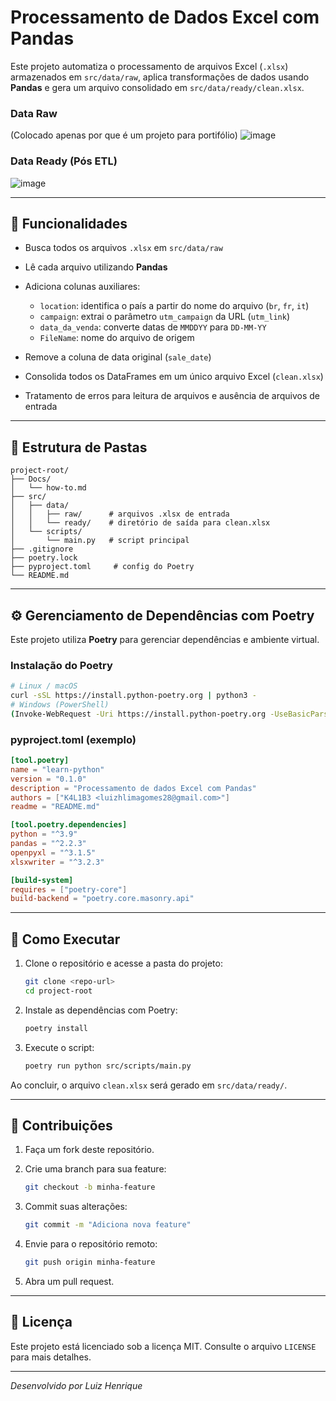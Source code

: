 # Processamento de Dados Excel com Pandas

Este projeto automatiza o processamento de arquivos Excel (`.xlsx`) armazenados em `src/data/raw`, aplica transformações de dados usando **Pandas** e gera um arquivo consolidado em `src/data/ready/clean.xlsx`.

### Data Raw 
(Colocado apenas por que é um projeto para portifólio)
![image](https://github.com/user-attachments/assets/84859a86-c4c5-46fb-8232-f9f72af9f818)

### Data Ready (Pós ETL)
![image](https://github.com/user-attachments/assets/c2e5db34-bd91-4101-bb57-b7d97d556759)

---

## 🚀 Funcionalidades

* Busca todos os arquivos `.xlsx` em `src/data/raw`
* Lê cada arquivo utilizando **Pandas**
* Adiciona colunas auxiliares:

  * `location`: identifica o país a partir do nome do arquivo (`br`, `fr`, `it`)
  * `campaign`: extrai o parâmetro `utm_campaign` da URL (`utm_link`)
  * `data_da_venda`: converte datas de `MMDDYY` para `DD-MM-YY`
  * `FileName`: nome do arquivo de origem
* Remove a coluna de data original (`sale_date`)
* Consolida todos os DataFrames em um único arquivo Excel (`clean.xlsx`)
* Tratamento de erros para leitura de arquivos e ausência de arquivos de entrada

---

## 📁 Estrutura de Pastas

```
project-root/
├── Docs/
│   └── how-to.md
├── src/
│   ├── data/
│   │   ├── raw/      # arquivos .xlsx de entrada
│   │   └── ready/    # diretório de saída para clean.xlsx
│   └── scripts/
│       └── main.py   # script principal
├── .gitignore
├── poetry.lock
├── pyproject.toml     # config do Poetry
└── README.md
```

---

## ⚙️ Gerenciamento de Dependências com Poetry

Este projeto utiliza **Poetry** para gerenciar dependências e ambiente virtual.

### Instalação do Poetry

```bash
# Linux / macOS
curl -sSL https://install.python-poetry.org | python3 -
# Windows (PowerShell)
(Invoke-WebRequest -Uri https://install.python-poetry.org -UseBasicParsing).Content | python -
```

### pyproject.toml (exemplo)

```toml
[tool.poetry]
name = "learn-python"
version = "0.1.0"
description = "Processamento de dados Excel com Pandas"
authors = ["K4L1B3 <luizhlimagomes28@gmail.com>"]
readme = "README.md"

[tool.poetry.dependencies]
python = "^3.9"
pandas = "^2.2.3"
openpyxl = "^3.1.5"
xlsxwriter = "^3.2.3"

[build-system]
requires = ["poetry-core"]
build-backend = "poetry.core.masonry.api"
```

---

## 🔧 Como Executar

1. Clone o repositório e acesse a pasta do projeto:

   ```bash
   git clone <repo-url>
   cd project-root
   ```
2. Instale as dependências com Poetry:

   ```bash
   poetry install
   ```
3. Execute o script:

   ```bash
   poetry run python src/scripts/main.py
   ```

Ao concluir, o arquivo `clean.xlsx` será gerado em `src/data/ready/`.

---

## 🤝 Contribuições

1. Faça um fork deste repositório.
2. Crie uma branch para sua feature:

   ```bash
   git checkout -b minha-feature
   ```
3. Commit suas alterações:

   ```bash
   git commit -m "Adiciona nova feature"
   ```
4. Envie para o repositório remoto:

   ```bash
   git push origin minha-feature
   ```
5. Abra um pull request.

---

## 📝 Licença

Este projeto está licenciado sob a licença MIT. Consulte o arquivo `LICENSE` para mais detalhes.

---

*Desenvolvido por Luiz Henrique*
